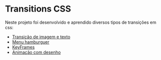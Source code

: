 # Transitions CSS

Neste projeto foi desenvolvido e aprendido diversos tipos de transições em css:
 
* [Transição de imagem e texto](https://github.com/mojisilva/transitions-css/tree/main/transition-1)
* [Menu hamburguer](https://github.com/mojisilva/transitions-css/tree/main/transition-2)
* [KeyFrames](https://github.com/mojisilva/transitions-css/tree/main/transition-3)
* [Animação com desenho](https://github.com/mojisilva/transitions-css/tree/main/transition-4)

